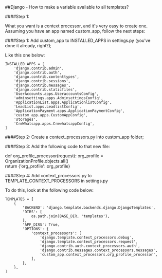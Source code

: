 ##Django - How to make a variable available to all templates?

####Step 1:

What you want is a context processor, and it's very easy to create one. Assuming you have an app named custom_app, follow the next steps:

####Step 1:
Add custom_app to INSTALLED_APPS in settings.py (you've done it already, right?);

Like this one below:
```
INSTALLED_APPS = [
    'django.contrib.admin',
    'django.contrib.auth',
    'django.contrib.contenttypes',
    'django.contrib.sessions',
    'django.contrib.messages',
    'django.contrib.staticfiles',
    'UserAccounts.apps.UseraccountsConfig',
    'adminsettings.apps.AdminsettingsConfig',
    'ApplicationList.apps.ApplicationlistConfig',
    'LeadList.apps.LeadlistConfig',
    'ApplicationPayment.apps.ApplicationPaymentConfig',
    'custom_app.apps.CustomAppConfig',
    'storages',
    'CrmWhatsapp.apps.CrmwhatsappConfig',
]
```

####Step 2:
Create a context_processors.py into custom_app folder;

####Step 3:
Add the following code to that new file:

def org_profile_processor(request):
 org_profile = OrganizationProfile.objects.all()            
 return {'org_profile': org_profile}
 
####Step 4:
Add context_processors.py to TEMPLATE_CONTEXT_PROCESSORS in settings.py

To do this, look at the following code below:

```
TEMPLATES = [
    {
        'BACKEND': 'django.template.backends.django.DjangoTemplates',
        'DIRS': [
            os.path.join(BASE_DIR, 'templates'),
        ],
        'APP_DIRS': True,
        'OPTIONS': {
            'context_processors': [
                'django.template.context_processors.debug',
                'django.template.context_processors.request',
                'django.contrib.auth.context_processors.auth',
                'django.contrib.messages.context_processors.messages',
                'custom_app.context_processors.org_profile_processor',
            ],
        },
    },
]
```
